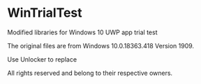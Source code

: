 # WinTrialTest
Modified libraries for Windows 10 UWP app trial test

The original files are from Windows 10.0.18363.418 Version 1909.

Use Unlocker to replace

All rights reserved and belong to their respective owners.
